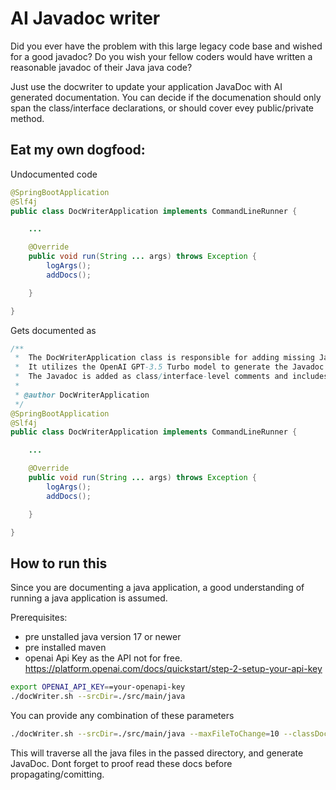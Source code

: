 # AI Javadoc writer

Did you ever have the problem with this large legacy code base and wished for a good javadoc? Do you wish your fellow coders would have written a reasonable javadoc of their Java java code?

Just use the docwriter to update your application JavaDoc with AI generated documentation. You can decide if the documenation should only span the class/interface declarations, or should cover evey public/private method.

## Eat my own dogfood:
Undocumented code
```java
@SpringBootApplication
@Slf4j
public class DocWriterApplication implements CommandLineRunner {

    ...

    @Override
    public void run(String ... args) throws Exception {
        logArgs();
		addDocs();

    }

}

```
Gets documented as
```java
/**
 *  The DocWriterApplication class is responsible for adding missing Javadoc to classes and interfaces in Java source code.
 *  It utilizes the OpenAI GPT-3.5 Turbo model to generate the Javadoc based on the provided source code.
 *  The Javadoc is added as class/interface-level comments and includes an author tag with the specified author name.
 *
 * @author DocWriterApplication
 */
@SpringBootApplication
@Slf4j
public class DocWriterApplication implements CommandLineRunner {

    ...

    @Override
    public void run(String ... args) throws Exception {
        logArgs();
		addDocs();

    }

}
```

## How to run this
Since you are documenting a java application, a good understanding of running a java application is assumed. 

Prerequisites:
* pre unstalled java version 17 or newer
* pre installed maven
* openai Api Key as the API not for free. https://platform.openai.com/docs/quickstart/step-2-setup-your-api-key

```bash
export OPENAI_API_KEY==your-openapi-key
./docWriter.sh --srcDir=./src/main/java 
```

You can provide any combination of these parameters
```bash
./docWriter.sh --srcDir=./src/main/java --maxFileToChange=10 --classDoc=true --publicMethodDoc=false --privateMethodDoc=false --author=yourname

```

This will traverse all the java files in the passed directory, and generate JavaDoc. Dont forget to proof read these docs before propagating/comitting.


